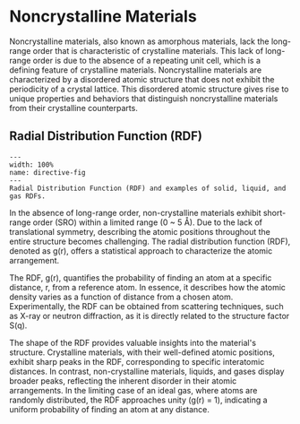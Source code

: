 # Noncrystalline Materials

Noncrystalline materials, also known as amorphous materials, lack the long-range order that is characteristic of crystalline materials. This lack of long-range order is due to the absence of a repeating unit cell, which is a defining feature of crystalline materials. Noncrystalline materials are characterized by a disordered atomic structure that does not exhibit the periodicity of a crystal lattice. This disordered atomic structure gives rise to unique properties and behaviors that distinguish noncrystalline materials from their crystalline counterparts.

## Radial Distribution Function (RDF)
```{figure} ../figures/rdf.png
---
width: 100%
name: directive-fig
---
Radial Distribution Function (RDF) and examples of solid, liquid, and gas RDFs.
```
In the absence of long-range order, non-crystalline materials exhibit short-range order (SRO) within a limited range (0 ~ 5 Å). Due to the lack of translational symmetry, describing the atomic positions throughout the entire structure becomes challenging. The radial distribution function (RDF), denoted as g(r), offers a statistical approach to characterize the atomic arrangement.

The RDF, g(r), quantifies the probability of finding an atom at a specific distance, r, from a reference atom. In essence, it describes how the atomic density varies as a function of distance from a chosen atom. Experimentally, the RDF can be obtained from scattering techniques, such as X-ray or neutron diffraction, as it is directly related to the structure factor S(q).

The shape of the RDF provides valuable insights into the material's structure. Crystalline materials, with their well-defined atomic positions, exhibit sharp peaks in the RDF, corresponding to specific interatomic distances. In contrast, non-crystalline materials, liquids, and gases display broader peaks, reflecting the inherent disorder in their atomic arrangements. In the limiting case of an ideal gas, where atoms are randomly distributed, the RDF approaches unity (g(r) = 1), indicating a uniform probability of finding an atom at any distance.